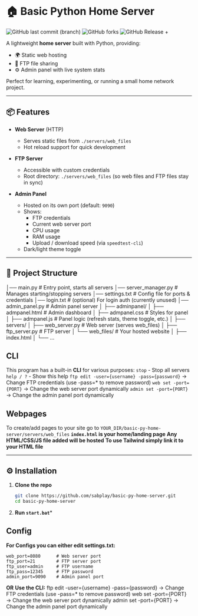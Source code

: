 # 🏠 Basic Python Home Server

![GitHub last commit (branch)](https://img.shields.io/github/last-commit/SabeeirSharrma/Basic-py-home-server/main)
![GitHub forks](https://img.shields.io/github/forks/SabeeirSharrma/Basic-py-home-server)
![GitHub Release](https://img.shields.io/github/v/release/SabeeirSharrma/basic-py-home-server)
+

A lightweight **home server** built with Python, providing:
- 🌍 Static web hosting  
- 📂 FTP file sharing  
- ⚙️ Admin panel with live system stats  

Perfect for learning, experimenting, or running a small home network project.

---

## 📦 Features

- **Web Server** (HTTP)  
  - Serves static files from `./servers/web_files`  
  - Hot reload support for quick development  

- **FTP Server**  
  - Accessible with custom credentials  
  - Root directory: `./servers/web_files` (so web files and FTP files stay in sync)  

- **Admin Panel**  
  - Hosted on its own port (default: `9090`)  
  - Shows:
    - FTP credentials  
    - Current web server port  
    - CPU usage  
    - RAM usage  
    - Upload / download speed (via `speedtest-cli`)  
  - Dark/light theme toggle  

---

## 📂 Project Structure

│── main.py # Entry point, starts all servers
│── server_manager.py # Manages starting/stopping servers
│── settings.txt # Config file for ports & credentials
│── login.txt # (optional) For login auth (currently unused)
│── admin_panel.py # Admin panel server
│
├── adminpanel/
│ ├── admpanel.html # Admin dashboard
│ ├── admpanel.css # Styles for panel
│ ├── admpanel.js # Panel logic (refresh stats, theme toggle, etc.)
│
├── servers/
│ ├── web_server.py # Web server (serves web_files)
│ ├── ftp_server.py # FTP server
│ └── web_files/ # Your hosted website
│ ├── index.html
│ └── ...

## CLI
This program has a built-in **CLI** for various purposes:
  `stop`  - Stop all servers
  `help / ?` - Show this help
  `ftp edit -user={username} -pass={password}`
     → Change FTP credentials (use -pass=* to remove password)
  `web set -port={PORT}`
     → Change the web server port dynamically
  `admin set -port={PORT}`
     → Change the admin panel port dynamically
     
## Webpages
To create/add pages to your site go to `YOUR_DIR/basic-py-home-server/servers/web_files`
**`index.html` is your home/landing page**
**Any HTML/CSS/JS file added will be hosted**
**To use Tailwind simply link it to your HTML file**

---

## ⚙️ Installation

1. **Clone the repo**
   ```bash
   git clone https://github.com/sabplay/basic-py-home-server.git
   cd basic-py-home-server
   ```
2. **Run `start.bat`***

## Config

**For Configs you can either edit settings.txt:**
```
web_port=8080      # Web server port
ftp_port=21        # FTP server port
ftp_user=admin     # FTP username
ftp_pass=12345     # FTP password
admin_port=9090    # Admin panel port
```
**OR**
**Use the CLI:**
  ftp edit -user={username} -pass={password}
     → Change FTP credentials (use -pass=* to remove password)
  web set -port={PORT}
     → Change the web server port dynamically
  admin set -port={PORT}
     → Change the admin panel port dynamically

